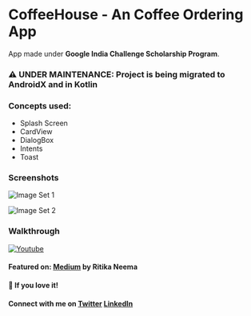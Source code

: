 # CoffeeHouse - An Coffee Ordering App
App made under **Google India Challenge Scholarship Program**.

### :warning: UNDER MAINTENANCE: Project is being migrated to AndroidX and in Kotlin
### Concepts used:

* Splash Screen
* CardView
* DialogBox
* Intents
* Toast

### Screenshots

![Image Set 1](https://3.bp.blogspot.com/-8mRJUpCGddI/W6-Lj5ovyII/AAAAAAAAkIk/0lQNYSikUKINS-EpUweqnA0XZfzOlbFAQCLcBGAs/s1600/Coffee%2BHouse-1.jpg)

![Image Set 2](https://2.bp.blogspot.com/-htVHq0VlGto/W6-LjxJtsNI/AAAAAAAAkIo/vuKilfs6vMsJkufrJ7RwntjsWY0QwBQuwCLcBGAs/s1600/Coffee%2BHouse-2.jpg)

### Walkthrough

[![Youtube](https://user-images.githubusercontent.com/36810824/47357866-a04c2600-d6e5-11e8-860b-60840d810f6e.png)](https://youtu.be/JlCDK-Xrlw8)

#### Featured on: [Medium](https://medium.com/@rneema939/another-ordinary-story-from-ordinary-to-honorable-ordinary-with-udacity-5b2f4e62d663) by Ritika Neema
#### :star2: If you love it!

#### Connect with me on [Twitter](http://twitter.com/varmahemanshu) [LinkedIn](https://www.linkedin.com/in/HemanshuVarma)
